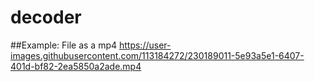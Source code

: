 # decoder

##Example: File as a mp4
https://user-images.githubusercontent.com/113184272/230189011-5e93a5e1-6407-401d-bf82-2ea5850a2ade.mp4

